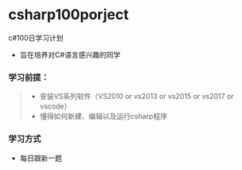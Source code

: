 # csharp100porject
c#100日学习计划

+ 旨在培养对C#语言感兴趣的同学

### 学习前提：
>+ 安装VS系列软件（VS2010 or vs2013 or vs2015 or vs2017 or vscode）
>+ 懂得如何新建、编辑以及运行csharp程序

### 学习方式
+ 每日跟新一题
